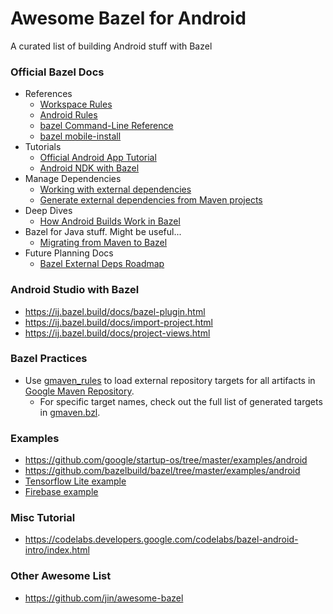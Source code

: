 # Awesome Bazel for Android
A curated list of building Android stuff with Bazel

### Official Bazel Docs
* References
  * [Workspace Rules](https://docs.bazel.build/versions/master/be/workspace.html)
  * [Android Rules](https://docs.bazel.build/versions/master/be/android.html)
  * [bazel Command-Line Reference](https://docs.bazel.build/versions/master/command-line-reference.html)
  * [bazel mobile-install](https://docs.bazel.build/versions/master/mobile-install.html)
* Tutorials
  * [Official Android App Tutorial](https://docs.bazel.build/versions/master/tutorial/android-app.html)
  * [Android NDK with Bazel](https://docs.bazel.build/versions/master/android-ndk.html)
* Manage Dependencies
  * [Working with external dependencies](https://docs.bazel.build/versions/master/external.html)
  * [Generate external dependencies from Maven projects](https://docs.bazel.build/versions/master/generate-workspace.html)
* Deep Dives
  * [How Android Builds Work in Bazel](https://blog.bazel.build/2018/02/14/how-android-builds-work-in-bazel.html)
* Bazel for Java stuff. Might be useful...
  * [Migrating from Maven to Bazel](https://docs.bazel.build/versions/master/migrate-maven.html)
* Future Planning Docs
  * [Bazel External Deps Roadmap](https://www.bazel.build/roadmaps/external-deps.html)

### Android Studio with Bazel
* https://ij.bazel.build/docs/bazel-plugin.html
* https://ij.bazel.build/docs/import-project.html
* https://ij.bazel.build/docs/project-views.html

### Bazel Practices
* Use [gmaven_rules](https://github.com/bazelbuild/gmaven_rules) to load external repository targets for all artifacts in [Google Maven Repository](https://dl.google.com/dl/android/maven2/index.html).
  * For specific target names, check out the full list of generated targets in [gmaven.bzl](https://raw.githubusercontent.com/aj-michael/gmaven_rules/master/gmaven.bzl).

### Examples
* https://github.com/google/startup-os/tree/master/examples/android
* https://github.com/bazelbuild/bazel/tree/master/examples/android
* [Tensorflow Lite example](https://github.com/tensorflow/tensorflow/tree/master/tensorflow/lite/java/demo)
* [Firebase example](https://github.com/bazelbuild/examples/tree/master/android/firebase-cloud-messaging)

### Misc Tutorial
* https://codelabs.developers.google.com/codelabs/bazel-android-intro/index.html


### Other Awesome List
* https://github.com/jin/awesome-bazel
